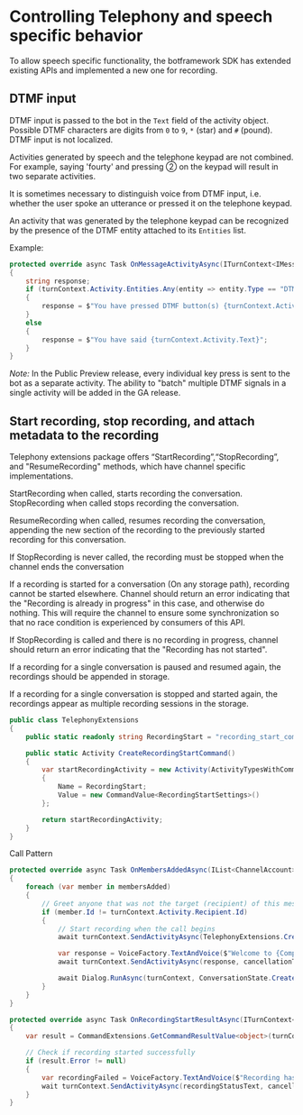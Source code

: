 # Controlling Telephony and speech specific behavior
To allow speech specific functionality, the botframework SDK has extended existing APIs and implemented a new one for recording.

## DTMF input

DTMF input is passed to the bot in the `Text` field of the activity object. Possible DTMF characters are digits from `0` to `9`, `*` (star) and `#` (pound). DTMF input is not localized.

Activities generated by speech and the telephone keypad are not combined. For example, saying 'fourty' and pressing &#9313; on the keypad will result in two separate activities.

It is sometimes necessary to distinguish voice from DTMF input, i.e. whether the user spoke an utterance or pressed it on the telephone keypad. 

An activity that was generated by the telephone keypad can be recognized by the presence of the DTMF entity attached to its `Entities` list. 

Example:

```csharp
protected override async Task OnMessageActivityAsync(ITurnContext<IMessageActivity> turnContext, CancellationToken cancellationToken)
{
    string response;
    if (turnContext.Activity.Entities.Any(entity => entity.Type == "DTMF"))
    {
        response = $"You have pressed DTMF button(s) {turnContext.Activity.Text}";
    }
    else
    {
        response = $"You have said {turnContext.Activity.Text}";
    }
}
```
_Note:_ In the Public Preview release, every individual key press is sent to the bot as a separate activity. The ability to "batch" multiple DTMF signals in a single activity will be added in the GA release.

## Start recording, stop recording, and attach metadata to the recording
Telephony extensions package offers “StartRecording”,“StopRecording”, and "ResumeRecording" methods, which have channel specific implementations.

StartRecording when called, starts recording the conversation. StopRecording when called stops recording the conversation.

ResumeRecording when called, resumes recording the conversation, appending the new section of the recording to the previously started recording for this conversation.

If StopRecording is never called, the recording must be stopped when the channel ends the conversation

If a recording is started for a conversation (On any storage path), recording cannot be started elsewhere. Channel should return an error indicating that the "Recording is already in progress" in this case, and otherwise do nothing. This will require the channel to ensure some synchronization so that no race condition is experienced by consumers of this API.

If StopRecording is called and there is no recording in progress, channel should return an error indicating that the "Recording has not started".

If a recording for a single conversation is paused and resumed again, the recordings should be appended in storage.

If a recording for a single conversation is stopped and started again, the recordings appear as multiple recording sessions in the storage.

```csharp
public class TelephonyExtensions
{
    public static readonly string RecordingStart = "recording_start_command";

    public static Activity CreateRecordingStartCommand()
    {
        var startRecordingActivity = new Activity(ActivityTypesWithCommand.Command)
        {
            Name = RecordingStart;
            Value = new CommandValue<RecordingStartSettings>()
        };

        return startRecordingActivity;
    }
}
```

Call Pattern
```csharp
protected override async Task OnMembersAddedAsync(IList<ChannelAccount> membersAdded, ITurnContext<IConversationUpdateActivity> turnContext, CancellationToken cancellationToken)
{
    foreach (var member in membersAdded)
    {
        // Greet anyone that was not the target (recipient) of this message.
        if (member.Id != turnContext.Activity.Recipient.Id)
        {
            // Start recording when the call begins
            await turnContext.SendActivityAsync(TelephonyExtensions.CreateRecordingStartCommand(), cancellationToken);

            var response = VoiceFactory.TextAndVoice($"Welcome to {CompanyName}! This call may be recorded for quality assurance purposes.");
            await turnContext.SendActivityAsync(response, cancellationToken);

            await Dialog.RunAsync(turnContext, ConversationState.CreateProperty<DialogState>("DialogState"), cancellationToken);
        }
    }
}

protected override async Task OnRecordingStartResultAsync(ITurnContext<ICommandResultActivity> turnContext, CancellationToken cancellationToken)
{
    var result = CommandExtensions.GetCommandResultValue<object>(turnContext.Activity);

    // Check if recording started successfully
    if (result.Error != null)
    {
        var recordingFailed = VoiceFactory.TextAndVoice($"Recording has failed, but your call will continue.");
        wait turnContext.SendActivityAsync(recordingStatusText, cancellationToken);
    }
}
```

